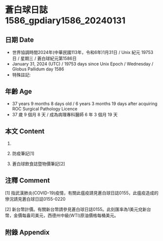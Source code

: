[_metadata_:encoding]: - "utf-8"
[_metadata_:language]: - "zh-Hant-TW"
[_metadata_:fileformat]: - "markdown"
[_metadata_:MIME_type]: - "text/plain"
[_metadata_:markdown_version]: - "commonmark version 0.30"
[_metadata_:markdown_spec]: - "https://spec.commonmark.org/0.30/"

# 蒼白球日誌1586_gpdiary1586_20240131 #

## 日期 Date ##

* 世界協調時間2024年(中華民國113年，令和6年)1月31日 / Unix 紀元 19753 日 / 星期三 / 蒼白球紀元第1586日
* January 31, 2024 (UTC) / 19753 days since Unix Epoch / Wednesday / Globus Pallidum day 1586
* 特殊註記:

## 年齡 Age ##

* 37 years 9 months 8 days old / 6 years 3 months 19 days after acquiring ROC Surgical Pathology Licence
* 37 歲 9 個月 8 天 / 成為病理專科醫師 6 年 3 個月 19 天

## 本文 Content ##

1. 

    
2. 防疫筆記[1]

    
3. 蒼白球飲食誌暨物價筆記[2]

    

## 注釋 Comment ##

[1] 指武漢肺炎(COVID-19)疫情，有關此瘟疫請見蒼白球日誌0155，此瘟疫造成的慘況請見蒼白球日誌0155-0220


[2] 新台幣計價。有關新台幣請參見蒼白球日誌0155。此刻匯率為1美元兌新台幣，金價每盎司美元，西德州中級(WTI)原油價格每桶美元。



## 附錄 Appendix ##

